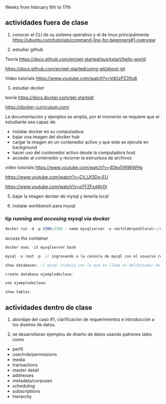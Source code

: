 Weeks from february 6th to 17th


## actividades fuera de clase

1. conocer el CLI de su sistema operativo y el de linux principalmente 
https://ubuntu.com/tutorials/command-line-for-beginners#1-overview 

2. estudiar github

Teoría
https://docs.github.com/en/get-started/quickstart/hello-world 

https://docs.github.com/en/get-started/using-git/about-git 


Video tutorials
https://www.youtube.com/watch?v=VdGzPZ31ts8 


3. estudiar docker

teoría
https://docs.docker.com/get-started/ 

https://docker-curriculum.com/ 

La documentación y ejemplos es amplia, por el momento se requiere que el estudiante sea capaz de: 
- instalar docker en su computadora
- bajar una imagen del docker hub
- cargar la imagen en un contenedor activo y que este se ejecute en background
- hacer uso del contenedor activo desde la computadora host
- acceder al contenedor y recorrer la estructura de archivos

video tutorials
https://www.youtube.com/watch?v=4Dko5W96WHg 

https://www.youtube.com/watch?v=CV_Uf3Dq-EU 

https://www.youtube.com/watch?v=pTFZFxd4hOI 


5. bajar la imagen docker de mysql y tenerla local 

6. instalar workbench para mysql 

### tip _running and accesing mysql via docker_

```s
docker run -d -p 3306:3306 --name mysqlserver -v <mifolderpathlocal>:/var/lib/mysql -e MYSQL_ROOT_PASSWORD=123456 mysql
```

_access the container_

```s
docker exec -it mysqlserver bash

mysql -u root -p  // ingresando a la consola de mysql con el usuario root y me va a pedir el password 

show databases; // mysql trabaja con lo que se llama un delimitador de instrucción que es por default el ; , pero se puede cambiar

create database ejemplodeclase;

use ejemplodeclase;

show tables;

```


## actividades dentro de clase

1. abordaje del caso #1, clarificación de requerimientos e introducción a los diseños de datos.

2. se desarrollaran ejemplos de diseño de datos usando patrones tales como 
- perfil 
- user/role/permissions
- media
- transactions
- master detail
- addresses
- metadata/corpuses
- scheduling
- subscriptions
- hierarchy 

